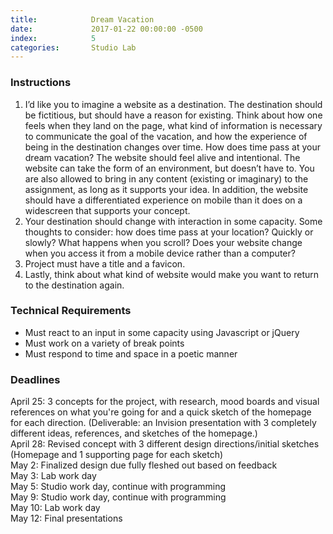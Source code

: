 ```yaml
---
title:            Dream Vacation
date:             2017-01-22 00:00:00 -0500
index:            5
categories:       Studio Lab
---
```


### Instructions

1. I’d like you to imagine a website as a destination. The destination should be fictitious, but should have a reason for existing. Think about how one feels when they land on the page, what kind of information is necessary to communicate the goal of the vacation, and how the experience of being in the destination changes over time. How does time pass at your dream vacation? The website should feel alive and intentional. The website can take the form of an environment, but doesn’t have to. You are also allowed to bring in any content (existing or imaginary) to the assignment, as long as it supports your idea.
In addition, the website should have a differentiated experience on mobile than it does on a widescreen that supports your concept.
2. Your destination should change with interaction in some capacity. Some thoughts to consider: how does time pass at your location? Quickly or slowly? What happens when you scroll? Does your website change when you access it from a mobile device rather than a computer?
3. Project must have a title and a favicon.
4. Lastly, think about what kind of website would make you want to return to the destination again.

### Technical Requirements

- Must react to an input in some capacity using Javascript or jQuery
- Must work on a variety of break points
- Must respond to time and space in a poetic manner



### Deadlines
April 25: 3 concepts for the project, with research, mood boards and visual references on what you're going for and a quick sketch of the homepage for each direction. (Deliverable: an Invision presentation with 3 completely different ideas, references, and sketches of the homepage.)<br>
April 28: Revised concept with 3 different design directions/initial sketches (Homepage and 1 supporting page for each sketch)<br>
May 2: Finalized design due fully fleshed out based on feedback<br>
May 3: Lab work day<br>
May 5: Studio work day, continue with programming<br>
May 9: Studio work day, continue with programming<br>
May 10: Lab work day<br>
May 12: Final presentations


